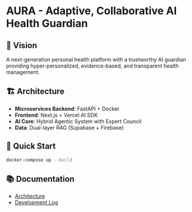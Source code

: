 # AURA - Adaptive, Collaborative AI Health Guardian

## 🎯 Vision
A next-generation personal health platform with a trustworthy AI guardian providing hyper-personalized, evidence-based, and transparent health management.

## 🏗️ Architecture
- **Microservices Backend**: FastAPI + Docker
- **Frontend**: Next.js + Vercel AI SDK
- **AI Core**: Hybrid Agentic System with Expert Council
- **Data**: Dual-layer RAG (Supabase + Firebase)

## 🚀 Quick Start
```bash
docker-compose up --build
```

## 📚 Documentation
- [Architecture](docs/architecture.md)
- [Development Log](docs/daily_log.md)
